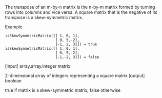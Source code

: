 The transpose of an m-by-n matrix is the n-by-m matrix formed by turning rows into columns and vice versa. A square matrix that is the negative of its transpose is a skew-symmetric matrix.

Example

```
isSkewSymmetricMatrix([[ 1, 0, 1],
                       [ 0, 5,-2],
                       [-1, 2, 3]]) = true
isSkewSymmetricMatrix([[ 1, 0, 1],
                       [ 0, 5,-2],
                       [-1,-2, 3]]) = false
```

[input] array.array.integer matrix

2-dimensional array of integers representing a square matrix [output] boolean

true if matrix is a skew-symmetric matrix, false otherwise
